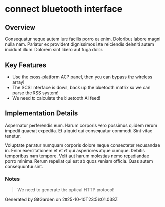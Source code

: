 # connect bluetooth interface

## Overview
Consequatur neque autem iure facilis porro ea enim. Doloribus labore magni nulla nam. Pariatur ex provident dignissimos iste reiciendis deleniti autem incidunt illum. Dolorem sint libero aut fuga dolor.

## Key Features
- Use the cross-platform AGP panel, then you can bypass the wireless array!
- The SCSI interface is down, back up the bluetooth matrix so we can parse the RSS system!
- We need to calculate the bluetooth AI feed!

## Implementation Details
Aspernatur perferendis eum. Harum corporis vero possimus quidem rerum impedit quaerat expedita. Et aliquid qui consequatur commodi. Sint vitae tenetur.
 Voluptate pariatur numquam corporis dolore neque consectetur recusandae in. Enim exercitationem et et et qui asperiores atque cumque. Debitis temporibus nam tempore. Velit aut harum molestias nemo repudiandae porro minima. Rerum repellat qui est ab quos veniam officia. Quas autem consequuntur sint.

### Notes
> We need to generate the optical HTTP protocol!

Generated by GitGarden on 2025-10-10T23:56:01.038Z